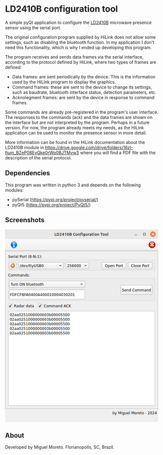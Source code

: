 # LD2410B configuration tool
A simple pyQt application to configure the [LD2410B](https://www.hlktech.net/index.php?id=1183) microwave presence sensor using the serial port.

The original configuration program supplied by HiLink does not allow some settings, such as disabling the bluetooth function. In my application I don't need this functionality, which is why I ended up developing this program.

The program receives and sends data frames via the serial interface, according to the protocol defined by HiLink, where two types of frames are defined:

* Data frames: are sent periodically by the device. This is the information used by the HiLink program to display the graphics.
* Command frames: these are sent to the device to change its settings, such as baudrate, bluetooth interface status, detection parameters, etc.
* Acknolegment frames: are sent by the device in response to command frames.

Some commands are already pre-registered in the program's user interface. The responses to the commands (ack) and the data frames are shown on the interface but are not interpreted by the program. Perhaps in a future version. For now, the program already meets my needs, as the HiLink application can be used to monitor the presence sensor in more detail.

More information can be found in the HiLink documentation about the LD2410B module in https://drive.google.com/drive/folders/16zI-fium_BZeP08EyQke0rWp0BJTMvw3 where you will find a PDF file with the description of the serial protocol.

## Dependencies

This program was written in python 3 and depends on the following modules:

* pySerial (https://pypi.org/project/pyserial/)
* pyQt5 (https://pypi.org/project/PyQt5/)

## Screenshots

![Main window](screenshots/mainwindow1.png)

## About

Developed by Miguel Moreto. Florianopolis, SC, Brazil.